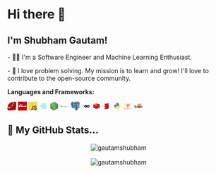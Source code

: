 
<h1> Hi there 👋 </h1>
<h2> I'm Shubham Gautam! </h2>

<p>
- 👨‍💻 I'm a Software Engineer and Machine Learning Enthusiast.
</p>
<p>
- 🏃 I love problem solving. My mission is to learn and grow! I'll love to contribute to the open-source community.
</p>
 
 **Languages and Frameworks:**
 

 <code><img height="20" src="https://raw.githubusercontent.com/github/explore/80688e429a7d4ef2fca1e82350fe8e3517d3494d/topics/ruby/ruby.png"></code>
 <code><img height="20" src="https://raw.githubusercontent.com/github/explore/80688e429a7d4ef2fca1e82350fe8e3517d3494d/topics/rails/rails.png"></code>
 <code><img height="20" src="https://raw.githubusercontent.com/github/explore/80688e429a7d4ef2fca1e82350fe8e3517d3494d/topics/javascript/javascript.png"></code>
  <code><img height="20" src="https://raw.githubusercontent.com/github/explore/80688e429a7d4ef2fca1e82350fe8e3517d3494d/topics/react/react.png"></code>
 <code><img height="20" src="https://raw.githubusercontent.com/github/explore/80688e429a7d4ef2fca1e82350fe8e3517d3494d/topics/nodejs/nodejs.png"></code>
  <code><img height="20" src="https://raw.githubusercontent.com/github/explore/80688e429a7d4ef2fca1e82350fe8e3517d3494d/topics/mongodb/mongodb.png"></code>
 <code><img height="20" src="https://raw.githubusercontent.com/github/explore/80688e429a7d4ef2fca1e82350fe8e3517d3494d/topics/postgresql/postgresql.png"></code>
 <code><img height="20" src="https://raw.githubusercontent.com/github/explore/80688e429a7d4ef2fca1e82350fe8e3517d3494d/topics/go/go.png"></code>
 <code><img height="20" src="https://raw.githubusercontent.com/github/explore/78df643247d429f6cc873026c0622819ad797942/topics/redis/redis.png"></code>
 <code><img height="20" src="https://raw.githubusercontent.com/github/explore/78df643247d429f6cc873026c0622819ad797942/topics/scala/scala.png"></code>
 <code><img height="20" src="https://raw.githubusercontent.com/github/explore/80688e429a7d4ef2fca1e82350fe8e3517d3494d/topics/python/python.png"></code>
 <code><img height="20" src="https://raw.githubusercontent.com/github/explore/78df643247d429f6cc873026c0622819ad797942/topics/tensorflow/tensorflow.png"></code>
 <code><img height="20" src="https://raw.githubusercontent.com/github/explore/78df643247d429f6cc873026c0622819ad797942/topics/scikit-learn/scikit-learn.png"></code>

<h2>🤟 My GitHub Stats... </h2>

<p align="center"> <img align="center" src="https://github-readme-stats.vercel.app/api?username=ichbingautam&show_icons=true&theme=radical" alt="gautamshubham" /></p>

<p align="center"><img align="center" src="https://github-readme-streak-stats.herokuapp.com/?user=ichbingautam&show_icons=true&theme=tokyonight_duo" alt="gautamshubham" /></p>


